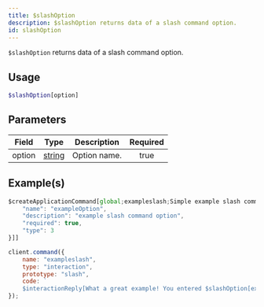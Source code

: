 ```yaml
---
title: $slashOption
description: $slashOption returns data of a slash command option.
id: slashOption
---
```


`$slashOption` returns data of a slash command option.

## Usage

```php
$slashOption[option]
```

## Parameters

| Field  | Type                                                                                              | Description  | Required |
| ------ | ------------------------------------------------------------------------------------------------- | ------------ | :------: |
| option | [string](https://developer.mozilla.org/en-US/docs/Web/JavaScript/Reference/Global_Objects/String) | Option name. |   true   |

## Example(s)

```javascript
$createApplicationCommand[global;exampleslash;Simple example slash command.;true;true;slash;[{
    "name": "exampleOption",
    "description": "example slash command option",
    "required": true,
    "type": 3
}]]
```

```javascript
client.command({
    name: "exampleslash",
    type: "interaction",
    prototype: "slash",
    code: `
    $interactionReply[What a great example! You entered $slashOption[exampleOption]!]`
});
```
